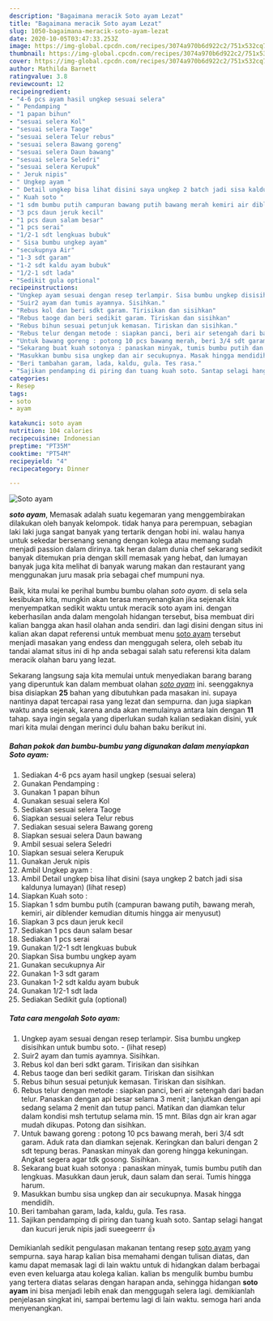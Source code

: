 ```yaml
---
description: "Bagaimana meracik Soto ayam Lezat"
title: "Bagaimana meracik Soto ayam Lezat"
slug: 1050-bagaimana-meracik-soto-ayam-lezat
date: 2020-10-05T03:47:33.253Z
image: https://img-global.cpcdn.com/recipes/3074a970b6d922c2/751x532cq70/soto-ayam-foto-resep-utama.jpg
thumbnail: https://img-global.cpcdn.com/recipes/3074a970b6d922c2/751x532cq70/soto-ayam-foto-resep-utama.jpg
cover: https://img-global.cpcdn.com/recipes/3074a970b6d922c2/751x532cq70/soto-ayam-foto-resep-utama.jpg
author: Mathilda Barnett
ratingvalue: 3.8
reviewcount: 12
recipeingredient:
- "4-6 pcs ayam hasil ungkep sesuai selera"
- " Pendamping "
- "1 papan bihun"
- "sesuai selera Kol"
- "sesuai selera Taoge"
- "sesuai selera Telur rebus"
- "sesuai selera Bawang goreng"
- "sesuai selera Daun bawang"
- "sesuai selera Seledri"
- "sesuai selera Kerupuk"
- " Jeruk nipis"
- " Ungkep ayam "
- " Detail ungkep bisa lihat disini saya ungkep 2 batch jadi sisa kaldunya lumayan           lihat resep"
- " Kuah soto "
- "1 sdm bumbu putih campuran bawang putih bawang merah kemiri air diblender kemudian ditumis hingga air menyusut"
- "3 pcs daun jeruk kecil"
- "1 pcs daun salam besar"
- "1 pcs serai"
- "1/2-1 sdt lengkuas bubuk"
- " Sisa bumbu ungkep ayam"
- "secukupnya Air"
- "1-3 sdt garam"
- "1-2 sdt kaldu ayam bubuk"
- "1/2-1 sdt lada"
- "Sedikit gula optional"
recipeinstructions:
- "Ungkep ayam sesuai dengan resep terlampir. Sisa bumbu ungkep disisihkan untuk bumbu soto.           (lihat resep)"
- "Suir2 ayam dan tumis ayamnya. Sisihkan."
- "Rebus kol dan beri sdkt garam. Tirisikan dan sisihkan"
- "Rebus taoge dan beri sedikit garam. Tiriskan dan sisihkan"
- "Rebus bihun sesuai petunjuk kemasan. Tiriskan dan sisihkan."
- "Rebus telur dengan metode : siapkan panci, beri air setengah dari badan telur. Panaskan dengan api besar selama 3 menit ; lanjutkan dengan api sedang selama 2 menit dan tutup panci. Matikan dan diamkan telur dalam kondisi msh tertutup selama min. 15 mnt. Bilas dgn air kran agar mudah dikupas. Potong dan sisihkan."
- "Untuk bawang goreng : potong 10 pcs bawang merah, beri 3/4 sdt garam. Aduk rata dan diamkan sejenak. Keringkan dan baluri dengan 2 sdt tepung beras. Panaskan minyak dan goreng hingga kekuningan. Angkat segera agar tdk gosong. Sisihkan."
- "Sekarang buat kuah sotonya : panaskan minyak, tumis bumbu putih dan lengkuas. Masukkan daun jeruk, daun salam dan serai. Tumis hingga harum."
- "Masukkan bumbu sisa ungkep dan air secukupnya. Masak hingga mendidih."
- "Beri tambahan garam, lada, kaldu, gula. Tes rasa."
- "Sajikan pendamping di piring dan tuang kuah soto. Santap selagi hangat dan kucuri jeruk nipis jadi sueegeerrr 👍"
categories:
- Resep
tags:
- soto
- ayam

katakunci: soto ayam 
nutrition: 104 calories
recipecuisine: Indonesian
preptime: "PT35M"
cooktime: "PT54M"
recipeyield: "4"
recipecategory: Dinner

---
```



![Soto ayam](https://img-global.cpcdn.com/recipes/3074a970b6d922c2/751x532cq70/soto-ayam-foto-resep-utama.jpg)

<b><i>soto ayam</i></b>, Memasak adalah suatu kegemaran yang menggembirakan dilakukan oleh banyak kelompok. tidak hanya para perempuan, sebagian laki laki juga sangat banyak yang tertarik dengan hobi ini. walau hanya untuk sekedar bersenang senang dengan kolega atau memang sudah menjadi passion dalam dirinya. tak heran dalam dunia chef sekarang sedikit banyak ditemukan pria dengan skill memasak yang hebat, dan lumayan banyak juga kita melihat di banyak warung makan dan restaurant yang menggunakan juru masak pria sebagai chef mumpuni nya.

Baik, kita mulai ke perihal bumbu bumbu olahan <i>soto ayam</i>. di sela sela kesibukan kita, mungkin akan terasa menyenangkan jika sejenak kita menyempatkan sedikit waktu untuk meracik soto ayam ini. dengan keberhasilan anda dalam mengolah hidangan tersebut, bisa membuat diri kalian bangga akan hasil olahan anda sendiri. dan lagi disini dengan situs ini kalian akan dapat referensi untuk membuat menu <u>soto ayam</u> tersebut menjadi masakan yang endess dan menggugah selera, oleh sebab itu tandai alamat situs ini di hp anda sebagai salah satu referensi kita dalam meracik olahan baru yang lezat.




Sekarang langsung saja kita memulai untuk menyediakan barang barang yang diperuntuk kan dalam membuat olahan <u><i>soto ayam</i></u> ini. seenggaknya bisa disiapkan <b>25</b> bahan yang dibutuhkan pada masakan ini. supaya nantinya dapat tercapai rasa yang lezat dan sempurna. dan juga siapkan waktu anda sejenak, karena anda akan memulainya antara lain dengan <b>11</b> tahap. saya ingin segala yang diperlukan sudah kalian sediakan disini, yuk mari kita mulai dengan merinci dulu bahan baku berikut ini.

<!--inarticleads1-->

##### Bahan pokok dan bumbu-bumbu yang digunakan dalam menyiapkan Soto ayam:

1. Sediakan 4-6 pcs ayam hasil ungkep (sesuai selera)
1. Gunakan  Pendamping :
1. Gunakan 1 papan bihun
1. Gunakan sesuai selera Kol
1. Sediakan sesuai selera Taoge
1. Siapkan sesuai selera Telur rebus
1. Sediakan sesuai selera Bawang goreng
1. Siapkan sesuai selera Daun bawang
1. Ambil sesuai selera Seledri
1. Siapkan sesuai selera Kerupuk
1. Gunakan  Jeruk nipis
1. Ambil  Ungkep ayam :
1. Ambil  Detail ungkep bisa lihat disini (saya ungkep 2 batch jadi sisa kaldunya lumayan)           (lihat resep)
1. Siapkan  Kuah soto :
1. Siapkan 1 sdm bumbu putih (campuran bawang putih, bawang merah, kemiri, air diblender kemudian ditumis hingga air menyusut)
1. Siapkan 3 pcs daun jeruk kecil
1. Sediakan 1 pcs daun salam besar
1. Sediakan 1 pcs serai
1. Gunakan 1/2-1 sdt lengkuas bubuk
1. Siapkan  Sisa bumbu ungkep ayam
1. Gunakan secukupnya Air
1. Gunakan 1-3 sdt garam
1. Gunakan 1-2 sdt kaldu ayam bubuk
1. Gunakan 1/2-1 sdt lada
1. Sediakan Sedikit gula (optional)




<!--inarticleads2-->

##### Tata cara mengolah Soto ayam:

1. Ungkep ayam sesuai dengan resep terlampir. Sisa bumbu ungkep disisihkan untuk bumbu soto. -           (lihat resep)
1. Suir2 ayam dan tumis ayamnya. Sisihkan.
1. Rebus kol dan beri sdkt garam. Tirisikan dan sisihkan
1. Rebus taoge dan beri sedikit garam. Tiriskan dan sisihkan
1. Rebus bihun sesuai petunjuk kemasan. Tiriskan dan sisihkan.
1. Rebus telur dengan metode : siapkan panci, beri air setengah dari badan telur. Panaskan dengan api besar selama 3 menit ; lanjutkan dengan api sedang selama 2 menit dan tutup panci. Matikan dan diamkan telur dalam kondisi msh tertutup selama min. 15 mnt. Bilas dgn air kran agar mudah dikupas. Potong dan sisihkan.
1. Untuk bawang goreng : potong 10 pcs bawang merah, beri 3/4 sdt garam. Aduk rata dan diamkan sejenak. Keringkan dan baluri dengan 2 sdt tepung beras. Panaskan minyak dan goreng hingga kekuningan. Angkat segera agar tdk gosong. Sisihkan.
1. Sekarang buat kuah sotonya : panaskan minyak, tumis bumbu putih dan lengkuas. Masukkan daun jeruk, daun salam dan serai. Tumis hingga harum.
1. Masukkan bumbu sisa ungkep dan air secukupnya. Masak hingga mendidih.
1. Beri tambahan garam, lada, kaldu, gula. Tes rasa.
1. Sajikan pendamping di piring dan tuang kuah soto. Santap selagi hangat dan kucuri jeruk nipis jadi sueegeerrr 👍




Demikianlah sedikit pengulasan makanan tentang resep <u>soto ayam</u> yang sempurna. saya harap kalian bisa memahami dengan tulisan diatas, dan kamu dapat memasak lagi di lain waktu untuk di hidangkan dalam berbagai even even keluarga atau kolega kalian. kalian bs mengulik bumbu bumbu yang tertera diatas selaras dengan harapan anda, sehingga hidangan <b>soto ayam</b> ini bisa menjadi lebih enak dan menggugah selera lagi. demikianlah penjelasan singkat ini, sampai bertemu lagi di lain waktu. semoga hari anda menyenangkan.
